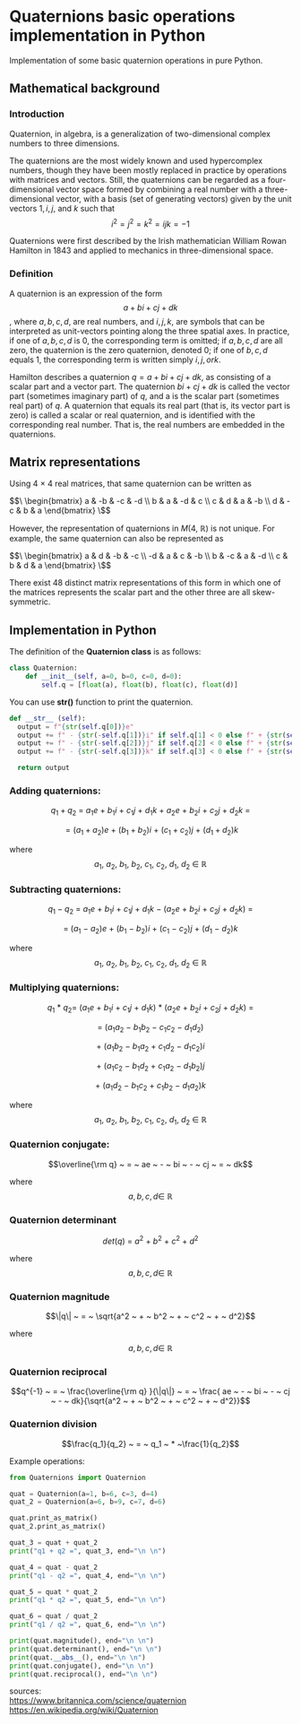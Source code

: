 # Quaternions basic operations implementation in Python
Implementation of some basic quaternion operations in pure Python.
## Mathematical background
### Introduction
Quaternion, in algebra, is a generalization of two-dimensional complex numbers to three dimensions. 

The quaternions are the most widely known and used hypercomplex numbers, though they have been mostly replaced in practice by operations with matrices and vectors. Still, the quaternions can be regarded as a four-dimensional vector space formed by combining a real number with a three-dimensional vector, with a basis (set of generating vectors) given by the unit vectors $1, i, j$, and $k$ such that
$$i^2 = j^2 = k^2 = ijk = −1$$

Quaternions were first described by the Irish mathematician William Rowan Hamilton in 1843 and applied to mechanics in three-dimensional space. 



### Definition
A quaternion is an expression of the form
$$a + b i + c j + d k$$,
where $a, b, c, d$, are real numbers, and $i, j, k$, are symbols that can be interpreted as unit-vectors pointing along the three spatial axes. 
In practice, if one of $a, b, c, d$ is $0$, the corresponding term is omitted; 
if $a, b, c, d$ are all zero, the quaternion is the zero quaternion, denoted 0; 
if one of $b, c, d$ equals $1$, the corresponding term is written simply $i, j, or k$.  

Hamilton describes a quaternion $q = a + b i + c j + d k$, as consisting of a scalar part and a vector part. The quaternion $b i + c j + d k$ is called the vector part (sometimes imaginary part) of $q$, and a is the scalar part (sometimes real part) of $q$. A quaternion that equals its real part (that is, its vector part is zero) is called a scalar or real quaternion, and is identified with the corresponding real number. That is, the real numbers are embedded in the quaternions.



## Matrix representations
Using 4 × 4 real matrices, that same quaternion can be written as

$$\
  \begin{bmatrix}
    a & -b & -c & -d \\
    b & a & -d & c \\
    c & d & a & -b \\
    d & -c & b & a
  \end{bmatrix}
\$$

However, the representation of quaternions in $M(4, ~ \mathbb{R})$ is not unique. For example, the same quaternion can also be represented as

$$\
  \begin{bmatrix}
    a & d & -b & -c \\
    -d & a & c & -b \\
    b & -c & a & -d \\
    c & b & d & a
  \end{bmatrix}
\$$

There exist 48 distinct matrix representations of this form in which one of the matrices represents the scalar part and the other three are all skew-symmetric.


## Implementation in Python
The definition of the **Quaternion class** is as follows:
```python
class Quaternion:
    def __init__(self, a=0, b=0, c=0, d=0):
        self.q = [float(a), float(b), float(c), float(d)]
```

You can use **__str()__** function to print the quaternion.
```python
def __str__ (self):
  output = f"{str(self.q[0])}e"                         
  output += f" - {str(-self.q[1])}i" if self.q[1] < 0 else f" + {str(self.q[1])}i"
  output += f" - {str(-self.q[2])}j" if self.q[2] < 0 else f" + {str(self.q[2])}j"
  output += f" - {str(-self.q[3])}k" if self.q[3] < 0 else f" + {str(self.q[3])}k"

  return output
```
### Adding quaternions:
$$q_1 + q_2 ~ = ~ a_1e ~ + ~ b_1i ~ + ~ c_1j ~ + ~ d_1k ~ + ~ a_2e ~ + ~ b_2i ~ + ~ c_2j ~ + ~ d_2k ~ =$$ 

$$= (a_1 + a_2)e ~ + ~ (b_1 + b_2)i ~ + ~ (c_1+c_2)j ~ + ~ (d_1+d_2)k$$

where
$$a_1, ~ a_2, ~ b_1, ~ b_2, ~ c_1,~ c_2,~ d_1,~ d_2 ~ \in ~ \mathbb{R}$$




### Subtracting quaternions:
$$q_1 - q_2 ~ = ~ a_1e ~ + ~ b_1i ~ + ~ c_1j ~ + ~ d_1k  ~ - ~ (a_2e ~ + ~ b_2i ~ + ~ c_2j ~ + ~ d_2k) ~ = $$

$$= ~ (a_1 ~ - ~ a_2)e ~ + ~ (b_1 ~ - ~ b_2)i ~ + ~ (c_1 ~ - ~ c_2)j ~ + ~ (d_1 ~ - ~ d_2)k$$

where
$$a_1, ~ a_2, ~ b_1, ~ b_2, ~ c_1,~ c_2,~ d_1,~ d_2 ~ \in ~ \mathbb{R}$$



### Multiplying quaternions:
$$q_1 ~ * ~ q_2 = ~ (a_1e ~ + ~ b_1i ~ + ~ c_1j ~ + ~ d_1k) ~ * ~ (a_2e ~ + ~ b_2i ~ + ~ c_2j ~ + ~ d_2k) ~ =$$

$$= ~ (a_1a_2 ~ - ~ b_1b_2 ~ - ~ c_1c_2 ~ - ~ d_1d_2)$$

$$+ ~ (a_1b_2 ~ - ~ b_1a_2 ~ + ~ c_1d_2 ~ - ~ d_1c_2)i $$

$$+ ~ (a_1c_2 ~ - ~ b_1d_2 ~ + ~ c_1a_2 ~ - ~ d_1b_2)j$$

$$+ ~ (a_1d_2 ~ - ~ b_1c_2 ~ + ~ c_1b_2 ~ - ~ d_1a_2)k$$

where
$$a_1, ~ a_2, ~ b_1, ~ b_2, ~ c_1,~ c_2,~ d_1,~ d_2 ~ \in ~ \mathbb{R}$$

### Quaternion conjugate:
$$\overline{\rm q} ~ = ~ ae ~ - ~ bi ~ - ~ cj ~ = ~ dk$$

where
$$a, b, c, d  \in ~ \mathbb{R}$$


### Quaternion determinant
$$det(q) ~ = ~ a^2 ~ + ~ b^2 ~ + ~ c^2 ~ + ~ d^2$$

where
$$a, b, c, d  \in ~ \mathbb{R}$$


### Quaternion magnitude
$$\|q\| ~ = ~ \sqrt{a^2 ~ + ~ b^2 ~ + ~ c^2 ~ + ~ d^2}$$

where
$$a, b, c, d  \in ~ \mathbb{R}$$


### Quaternion reciprocal
$$q^{-1} ~ = ~ \frac{\overline{\rm q} }{\|q\|} ~ = ~ \frac{ ae ~ - ~ bi ~ - ~ cj ~ - ~ dk}{\sqrt{a^2 ~ + ~ b^2 ~ + ~ c^2 ~ + ~ d^2}}$$


### Quaternion division
$$\frac{q_1}{q_2} ~ = ~ q_1 ~ * ~\frac{1}{q_2}$$


Example operations:
```python
from Quaternions import Quaternion

quat = Quaternion(a=1, b=6, c=3, d=4)
quat_2 = Quaternion(a=6, b=9, c=7, d=6)

quat.print_as_matrix()
quat_2.print_as_matrix()

quat_3 = quat + quat_2
print("q1 + q2 =", quat_3, end="\n \n")

quat_4 = quat - quat_2
print("q1 - q2 =", quat_4, end="\n \n")

quat_5 = quat * quat_2
print("q1 * q2 =", quat_5, end="\n \n")

quat_6 = quat / quat_2
print("q1 / q2 =", quat_6, end="\n \n")

print(quat.magnitude(), end="\n \n")
print(quat.determinant(), end="\n \n")
print(quat.__abs__(), end="\n \n")
print(quat.conjugate(), end="\n \n")
print(quat.reciprocal(), end="\n \n")
```


sources: \
https://www.britannica.com/science/quaternion \
https://en.wikipedia.org/wiki/Quaternion
